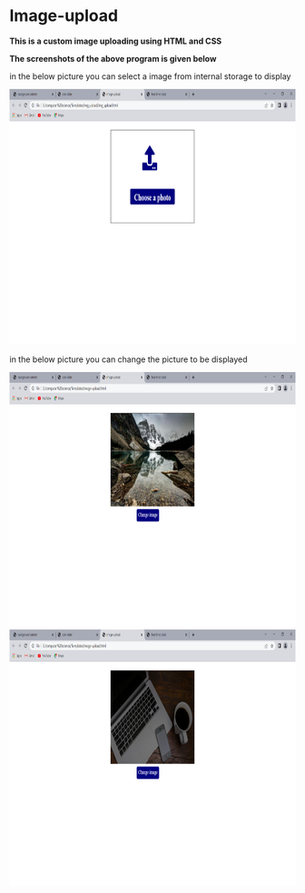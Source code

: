 # Image-upload
 
**This is a custom image uploading using HTML and CSS**

**The screenshots of the above program is given below**

in the below picture you can select a image from internal storage to display

<img src="img/upload1.png" width=600 height=450>

in the below picture you can change the picture to be displayed

<img src="img/upload2.png" width=600 height=450>

<img src="img/upload3.png" width=600 height=450>
